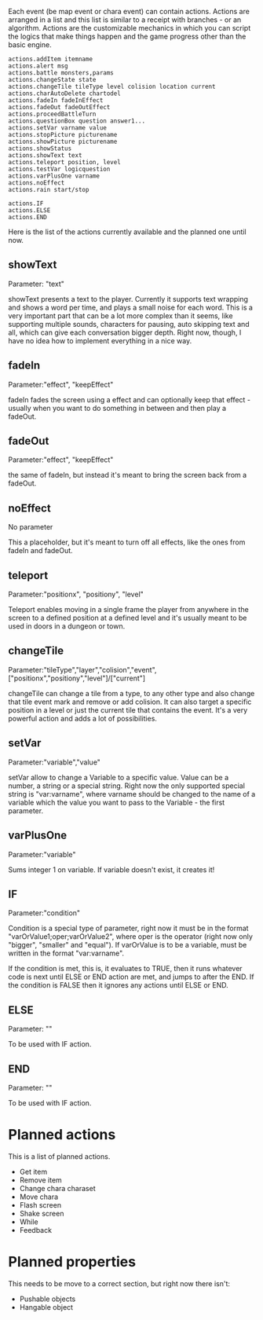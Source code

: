 Each event (be map event or chara event) can contain actions. Actions are arranged in a list and this list is similar to a receipt with branches - or an algorithm. Actions are the customizable mechanics in which you can script the logics that make things happen and the game progress other than the basic engine.

    actions.addItem itemname
    actions.alert msg
    actions.battle monsters,params
    actions.changeState state
    actions.changeTile tileType level colision location current
    actions.charAutoDelete chartodel
    actions.fadeIn fadeInEffect
    actions.fadeOut fadeOutEffect
    actions.proceedBattleTurn
    actions.questionBox question answer1...
    actions.setVar varname value
    actions.stopPicture picturename
    actions.showPicture picturename
    actions.showStatus 
    actions.showText text
    actions.teleport position, level
    actions.testVar logicquestion
    actions.varPlusOne varname
    actions.noEffect  
    actions.rain start/stop
    
    actions.IF 
    actions.ELSE
    actions.END 

Here is the list of the actions currently available and the planned one until now.

## showText
Parameter: "text"

showText presents a text to the player. Currently it supports text wrapping and shows a word per time, and plays a small noise for each word. This is a very important part that can be a lot more complex than it seems, like supporting multiple sounds, characters for pausing, auto skipping text and all, which can give each conversation bigger depth. Right now, though, I have no idea how to implement everything in a nice way.

## fadeIn
Parameter:"effect", "keepEffect"

fadeIn fades the screen using a effect and can optionally keep that effect - usually when you want to do something in between and then play a fadeOut.

## fadeOut
Parameter:"effect", "keepEffect"

the same of fadeIn, but instead it's meant to bring the screen back from a fadeOut.

## noEffect
No parameter

This a placeholder, but it's meant to turn off all effects, like the ones from fadeIn and fadeOut.

## teleport
Parameter:"positionx", "positiony", "level"

Teleport enables moving in a single frame the player from anywhere in the screen to a defined position at a defined level and it's usually meant to be used in doors in a dungeon or town.

## changeTile
Parameter:"tileType","layer","colision","event",["positionx","positiony","level"]/["current"]

changeTile can change a tile from a type, to any other type and also change that tile event mark and remove or add colision. It can also target a specific position in a level or just the current tile that contains the event. It's a very powerful action and adds a lot of possibilities.

## setVar
Parameter:"variable","value"

setVar allow to change a Variable to a specific value. Value can be a number, a string or a special string. Right now the only supported special string is "var:varname", where varname should be changed to the name of a variable which the value you want to pass to the Variable - the first parameter.

## varPlusOne
Parameter:"variable"

Sums integer 1 on variable. If variable doesn't exist, it creates it!

## IF
Parameter:"condition"

Condition is a special type of parameter, right now it must be in the format "varOrValue1;oper;varOrValue2", where oper is the operator (right now only "bigger", "smaller" and "equal"). If varOrValue is to be a variable, must be written in the format "var:varname".

If the condition is met, this is, it evaluates to TRUE, then it runs whatever code is next until ELSE or END action are met, and jumps to after the END. If the condition is FALSE  then it ignores any actions until ELSE or END.

## ELSE
Parameter: ""

To be used with IF action.

## END
Parameter: ""

To be used with IF action.


# Planned actions

This is a list of planned actions.

* Get item
* Remove item
* Change chara charaset
* Move chara
* Flash screen
* Shake screen
* While
* Feedback

# Planned properties

This needs to be move to a correct section, but right now there isn't:
* Pushable objects
* Hangable object
